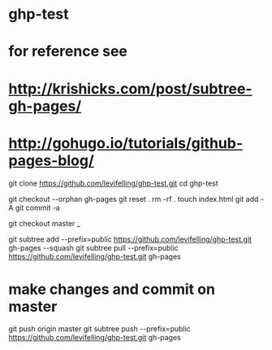 # ghp-test

# for reference see
# http://krishicks.com/post/subtree-gh-pages/
# http://gohugo.io/tutorials/github-pages-blog/

git clone https://github.com/levifelling/ghp-test.git
cd ghp-test

git checkout --orphan gh-pages
git reset .
rm -rf .
touch index.html
git add -A
git commit -a

git checkout master 
_

git subtree add --prefix=public https://github.com/levifelling/ghp-test.git gh-pages --squash
git subtree pull --prefix=public https://github.com/levifelling/ghp-test.git gh-pages

# make changes and commit on master
git push origin master
git subtree push --prefix=public https://github.com/levifelling/ghp-test.git gh-pages
